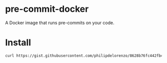 # pre-commit-docker
A Docker image that runs pre-commits on your code.

# Install
```bash
curl https://gist.githubusercontent.com/philipdelorenzo/8628b76fc442fb4027dc0c0bb72c4922/raw/4823e6d1e3dd4cf5f9bd7aaf3f9ea9dff1d148d0/pre-commit-installer.sh -o install.sh | sh install.sh | rm install.sh
```

